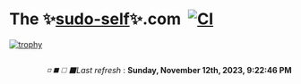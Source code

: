 # The&nbsp;✨[sudo-self](https://sudo-self.github.io/sudo-self/)✨.com&nbsp;&nbsp;[![CI](https://github.com/sudo-self/templates/actions/workflows/ci.yml/badge.svg)](https://github.com/sudo-self/templates/actions/workflows/ci.yml)<br>
[![trophy](https://github-profile-trophy.vercel.app/?username=sudo-self&theme=onedark)](https://github.com/ryo-ma/github-profile-trophy)
<!--🦶FOOTER--> 
<img src="https://komarev.com/ghpvc/?username=sudo-self&style=flat-square&color=blue" alt=""/>
</p>
<!--⚽️ACTIVITY / 🌐WEBSITE: https://github.com/Readme-Workflows/recent-activity -->
<!--RECENT_ACTIVITY:start-->
<!--RECENT_ACTIVITY:end-->
<p align="right">
<!--RECENT_ACTIVITY:last_update-->
<i>◽ ◼️ ◻️ ⬛Last refresh</i> : <b>Sunday, November 12th, 2023, 9:22:46 PM</b>
<!--RECENT_ACTIVITY:last_update_end-->


